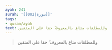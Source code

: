 ```yaml
---
ayah: 241
surah: '[[002|سورة]]'
tags:
- quran/ayah
text: وللمطلقات متاع بالمعروف ۖ حقا على المتقين
---
```

> وللمطلقات متاع بالمعروف ۖ حقا على المتقين
